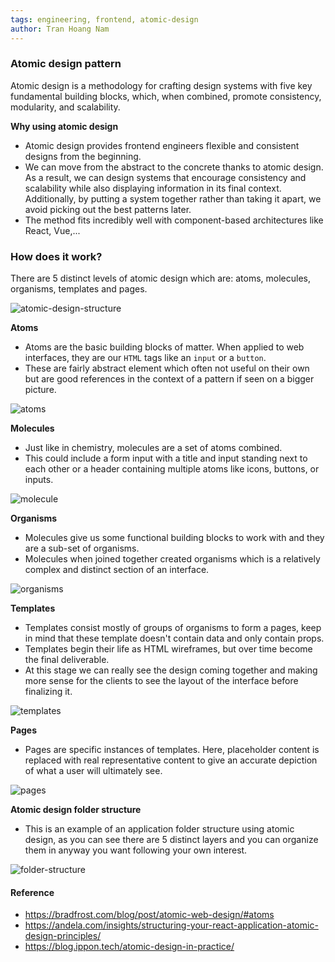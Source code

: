 ```yaml
---
tags: engineering, frontend, atomic-design
author: Tran Hoang Nam
---
```


### Atomic design pattern

Atomic design is a methodology for crafting design systems with five key fundamental building blocks, which, when combined, promote consistency, modularity, and scalability.

**Why using atomic design**
- Atomic design provides frontend engineers flexible and consistent designs from the beginning.
- We can move from the abstract to the concrete thanks to atomic design. As a result, we can design systems that encourage consistency and scalability while also displaying information in its final context. Additionally, by putting a system together rather than taking it apart, we avoid picking out the best patterns later.
- The method fits incredibly well with component-based architectures like React, Vue,...

### How does it work?
There are 5 distinct levels of atomic design which are: atoms, molecules, organisms, templates and pages.

![atomic-design-structure](https://bradfrost.com/wp-content/uploads/2013/06/atomic-design.png)

**Atoms**
- Atoms are the basic building blocks of matter. When applied to web interfaces, they are our `HTML` tags like an `input` or a `button`.
- These are fairly abstract element which often not useful on their own but are good references in the context of a pattern if seen on a bigger picture.

![atoms](https://bradfrost.com/wp-content/uploads/2013/06/atoms.jpg)

**Molecules**
- Just like in chemistry, molecules are a set of atoms combined.
- This could include a form input with a title and input standing next to each other or a header containing multiple atoms like icons, buttons, or inputs.

![molecule](http://bradfrost.com/wp-content/uploads/2013/06/molecule.jpg)

**Organisms**
- Molecules give us some functional building blocks to work with and they are a sub-set of organisms.
- Molecules when joined together created organisms which is a relatively complex and distinct section of an interface.

![organisms](https://bradfrost.com/wp-content/uploads/2013/06/organism2.jpg)

**Templates**
- Templates consist mostly of groups of organisms to form a pages, keep in mind that these template doesn't contain data and only contain props.
- Templates begin their life as HTML wireframes, but over time become the final deliverable.
- At this stage we can really see the design coming together and making more sense for the clients to see the layout of the interface before finalizing it. 

![templates](https://bradfrost.com/wp-content/uploads/2013/06/template1.jpg)

**Pages**
- Pages are specific instances of templates. Here, placeholder content is replaced with real representative content to give an accurate depiction of what a user will ultimately see.

![pages](https://bradfrost.com/wp-content/uploads/2013/06/page1.jpg)

**Atomic design folder structure**
- This is an example of an application folder structure using atomic design, as you can see there are 5 distinct layers and you can organize them in anyway you want following your own interest.

![folder-structure](https://andela.com/wp-content/uploads/2019/10/Screenshot-2019-10-25-at-2.33.30-PM.png)

#### Reference

- https://bradfrost.com/blog/post/atomic-web-design/#atoms
- https://andela.com/insights/structuring-your-react-application-atomic-design-principles/
- https://blog.ippon.tech/atomic-design-in-practice/
